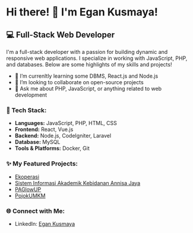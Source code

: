 # Hi there! 👋 I'm Egan Kusmaya!

## 💻 Full-Stack Web Developer

I'm a full-stack developer with a passion for building dynamic and responsive web applications. I specialize in working with JavaScript, PHP, and databases. Below are some highlights of my skills and projects!

- 🌱 I’m currenltly learning some DBMS, React.js and Node.js
- 👯 I’m looking to collaborate on open-source projects
- 💬 Ask me about PHP, JavaScript, or anything related to web development

### 🚀 Tech Stack:
- **Languages:** JavaScript, PHP, HTML, CSS
- **Frontend:** React, Vue.js
- **Backend:** Node.js, CodeIgniter, Laravel
- **Database:** MySQL
- **Tools & Platforms:** Docker, Git

### ✨ My Featured Projects:
- [Ekoperasi](https://github.com/egn234/ekoperasi)
- [Sistem Informasi Akademik Kebidanan Annisa Jaya](https://github.com/egn234/sisfo-akbid)
- [PAGlowUP](https://github.com/maulanafadilah/paglowup)
- [PojokUMKM](https://github.com/egn234/pojokumkm)

### 🌐 Connect with Me:
- LinkedIn: [Egan Kusmaya](https://www.linkedin.com/in/egan-kusmaya-b29b72192/)
<!-- - Website: [Your Personal Website](https://yourwebsite.com) -->
